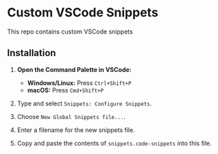 # Custom VSCode Snippets

This repo contains custom VSCode snippets

## Installation

1. **Open the Command Palette in VSCode:**
   - **Windows/Linux:** Press `Ctrl+Shift+P`
   - **macOS:** Press `Cmd+Shift+P`

2. Type and select `Snippets: Configure Snippets`.

3. Choose `New Global Snippets file...`.

4. Enter a filename for the new snippets file.

5. Copy and paste the contents of `snippets.code-snippets` into this file.

